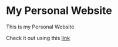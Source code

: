 # My Personal Website

This is my Personal Website
<p>Check it out using this <a href="dantevasudevan.github.io">link</a></p>
